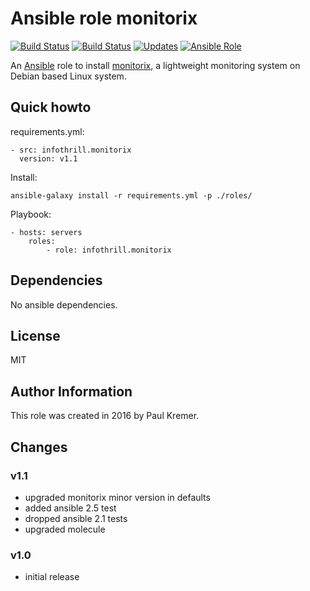 # Ansible role monitorix

[![Build Status](https://img.shields.io/travis/infothrill/ansible-role-monitorix/master.svg?label=travis_master)](https://travis-ci.org/infothrill/ansible-role-monitorix)
[![Build Status](https://img.shields.io/travis/infothrill/ansible-role-monitorix/develop.svg?label=travis_develop)](https://travis-ci.org/infothrill/ansible-role-monitorix)
[![Updates](https://pyup.io/repos/github/infothrill/ansible-role-monitorix/shield.svg)](https://pyup.io/repos/github/infothrill/ansible-role-monitorix/)
[![Ansible Role](https://img.shields.io/ansible/role/10800.svg)](https://galaxy.ansible.com/infothrill/monitorix/)


An [Ansible](http://www.ansible.com) role to install
[monitorix](http://www.monitorix.org/), a lightweight monitoring system on
Debian based Linux system.

## Quick howto

requirements.yml:

	- src: infothrill.monitorix
	  version: v1.1

Install:

	ansible-galaxy install -r requirements.yml -p ./roles/

Playbook:

    - hosts: servers
        roles:
		    - role: infothrill.monitorix

## Dependencies

No ansible dependencies.

## License

MIT

## Author Information

This role was created in 2016 by Paul Kremer.

## Changes

### v1.1

* upgraded monitorix minor version in defaults
* added ansible 2.5 test
* dropped ansible 2.1 tests
* upgraded molecule

### v1.0

* initial release

